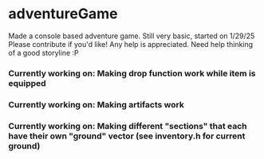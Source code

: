 # adventureGame
Made a console based adventure game. Still very basic, started on 1/29/25
Please contribute if you'd like! Any help is appreciated. Need help thinking of a good storyline :P

### Currently working on: Making drop function work while item is equipped
### Currently working on: Making artifacts work
### Currently working on: Making different "sections" that each have their own "ground" vector (see inventory.h for current ground)
